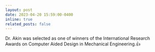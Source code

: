 ```yaml
---
layout: post
date: 2023-04-20 15:59:00-0400
inline: true
related_posts: false
---
```


Dr. Akin was selected as one of winners of the International Research Awards on Computer Aided Design in Mechanical Engineering.&#x1F44D;

